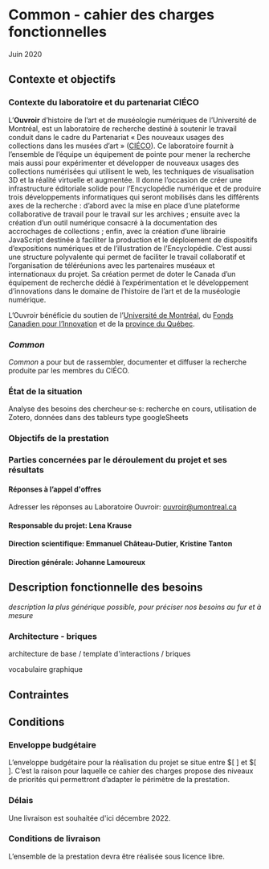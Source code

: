 # Common - cahier des charges fonctionnelles

Juin 2020

## Contexte et objectifs

### Contexte du laboratoire et du partenariat CIÉCO

L’**Ouvroir** d’histoire de l’art et de muséologie numériques de l’Université de Montréal, est un laboratoire de recherche destiné à soutenir le travail conduit dans le cadre du Partenariat « Des nouveaux usages des collections dans les musées d’art » ([CIÉCO](http://www.cieco.co)). Ce laboratoire fournit à l’ensemble de l’équipe un équipement de pointe pour mener la recherche mais aussi pour expérimenter et développer de nouveaux usages des collections numérisées qui utilisent le web, les techniques de visualisation 3D et la réalité virtuelle et augmentée. Il donne l’occasion de créer une infrastructure éditoriale solide pour l’Encyclopédie numérique et de produire trois développements informatiques qui seront mobilisés dans les différents axes de la recherche : d’abord avec la mise en place d’une plateforme collaborative de travail pour le travail sur les archives ; ensuite avec la création d’un outil numérique consacré à la documentation des accrochages de collections ; enfin, avec la création d’une librairie JavaScript destinée à faciliter la production et le déploiement de dispositifs d’expositions numériques et de l’illustration de l’Encyclopédie. C’est aussi une structure polyvalente qui permet de faciliter le travail collaboratif et l’organisation de téléréunions avec les partenaires muséaux et internationaux du projet. Sa création permet de doter le Canada d’un équipement de recherche dédié à l’expérimentation et le développement d’innovations dans le domaine de l’histoire de l’art et de la muséologie numérique.

<!-- piger dans la newsletter pour ajouter du contenu --->

L’Ouvroir bénéficie du soutien de l’[Université de Montréal](https://www.umontreal.ca/), du [Fonds Canadien pour l’Innovation](https://www.innovation.ca/) et de la [province du Québec](https://www.economie.gouv.qc.ca/bibliotheques/programmes/aide-financiere/programme-de-soutien-aux-organismes-de-recherche-et-dinnovation-pso/cofinancement-du-gouvernement-du-quebec-aux-programmes-de-la-fondation-canadienne-pour-linnovation-fci/fonds-dinnovation/).

### *Common*

*Common* a pour but de rassembler, documenter et diffuser la recherche produite par les membres du CIÉCO. 





### État de la situation



Analyse des besoins des chercheur·se·s: recherche en cours, utilisation de Zotero, données dans des tableurs type googleSheets



### Objectifs de la prestation









### Parties concernées par le déroulement du projet et ses résultats

#### Réponses à l’appel d'offres

Adresser les réponses au Laboratoire Ouvroir: ouvroir@umontreal.ca

#### Responsable du projet: Lena Krause





#### Direction scientifique: Emmanuel Château-Dutier, Kristine Tanton



#### Direction générale: Johanne Lamoureux







## Description fonctionnelle des besoins

*description la plus générique possible, pour préciser nos besoins au fur et à mesure*

 

### Architecture - briques      

architecture de base / template d'interactions / briques



vocabulaire graphique

## Contraintes



## Conditions

### Enveloppe budgétaire

L’enveloppe budgétaire pour la réalisation du projet se situe entre $[   ] et $[    ].
C’est la raison pour laquelle ce cahier des charges propose des niveaux de priorités
qui permettront d’adapter le périmètre de la prestation.

### Délais

Une livraison est souhaitée d'ici décembre 2022.

### Conditions de livraison

L’ensemble de la prestation devra être réalisée sous licence libre.